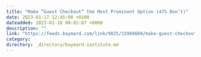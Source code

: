 ```yaml
---
title: "Make “Guest Checkout” the Most Prominent Option (47% Don’t)"
date: 2023-01-17 12:45:00 +0100
dateadded: 2023-01-18 00:02:07 +0000
description: ""
link: "https://feeds.baymard.com/link/9825/15908660/make-guest-checkout-prominent"
category:
directory: _directory/baymard-institute.md
---
```

